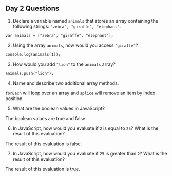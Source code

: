## Day 2 Questions

1. Declare a variable named `animals` that stores an array containing the following strings: `"zebra", "giraffe", "elephant"`.
```
var animals = ["zebra", "giraffe", "elephant"];
```

2. Using the array `animals`, how would you access `"giraffe"`?
```
console.log(animals[1]);
```

3. How would you add `"lion"` to the `animals` array?
```
animals.push("lion");
```

4. Name and describe two additional array methods.

`forEach` will loop over an array and `splice` will remove an item by index position.

5. What are the boolean values in JavaScript?

The boolean values are true and false.

6. In JavaScript, how would you evaluate if `2` is equal to `25`? What is the result of this evaluation?

The result of this evaluation is false.

7. In JavaScript, how would you evaluate if `25` is greater than `2`? What is the result of this evaluation?

The result of this evaluation is true.
